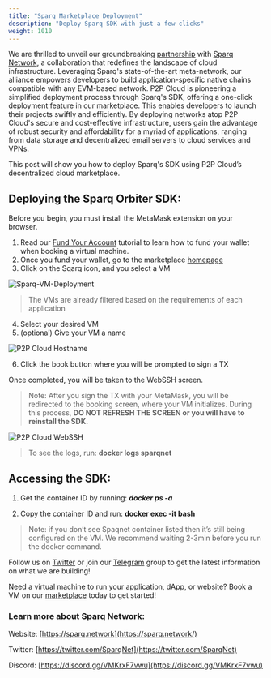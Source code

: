 ```yaml
---
title: "Sparq Marketplace Deployment"
description: "Deploy Sparq SDK with just a few clicks"
weight: 1010
---
```


We are thrilled to unveil our groundbreaking [partnership](https://medium.com/@SparqNet/sparqnet-x-p2p-cloud-partnership-bb7e114ad57e) with [Sparq Network](https://sparq.network), a collaboration that redefines the landscape of cloud infrastructure. Leveraging Sparq's state-of-the-art meta-network, our alliance empowers developers to build application-specific native chains compatible with any EVM-based network. P2P Cloud is pioneering a simplified deployment process through Sparq's SDK, offering a one-click deployment feature in our marketplace. This enables developers to launch their projects swiftly and efficiently. By deploying networks atop P2P Cloud's secure and cost-effective infrastructure, users gain the advantage of robust security and affordability for a myriad of applications, ranging from data storage and decentralized email servers to cloud services and VPNs.

This post will show you how to deploy Sparq's SDK using P2P Cloud’s decentralized cloud marketplace. 

## Deploying the Sparq Orbiter SDK:

Before you begin, you must install the MetaMask extension on your browser. 
1. Read our [Fund Your Account](https://p2pcloud.io/docs/developer-hub/funding-wallet/) tutorial to learn how to fund your wallet when booking a virtual machine.  
2. Once you fund your wallet, go to the marketplace [homepage](https://app.p2pcloud.io/vms/new)
3. Click on the Sqarq icon, and you select a VM

![Sparq-VM-Deployment](/src/assets/sparq-vm.png)
> The VMs are already filtered based on the requirements of each application

4. Select your desired VM 
5. (optional) Give your VM a name

![P2P Cloud Hostname](/src/assets/hostname.png)

6. Click the book button where you will be prompted to sign a TX

Once completed, you will be taken to the WebSSH screen. 

> Note: After you sign the TX with your MetaMask, you will be redirected to the booking screen, where your VM initializes. During this process, **DO NOT REFRESH THE SCREEN or you will have to reinstall the SDK.** 

![P2P Cloud WebSSH](/src/assets/webssh_screen_v2.png)
> To see the logs, run: **docker logs sparqnet**

## Accessing the SDK:
1. Get the container ID by running: ***docker ps -a*** 

2. Copy the container ID and run: **docker exec -it <containerID> bash**

> Note: if you don’t see Spaqnet container listed then it’s still being configured on the VM. We recommend waiting 2-3min before you run the docker command.  

Follow us on [Twitter](https://twitter.com/p2pcloud_io) or join our [Telegram](http://t.me/p2pcloud) group to get the latest information on what we are building! 

Need a virtual machine to run your application, dApp, or website? Book a VM on our [marketplace](https://app.p2pcloud.io/vms/new) today to get started!  


### Learn more about Sparq Network:

Website: [https://sparq.network](https://sparq.network/)

Twitter: [https://twitter.com/SparqNet](https://twitter.com/SparqNet)

Discord: [https://discord.gg/VMKrxF7vwu](https://discord.gg/VMKrxF7vwu)
